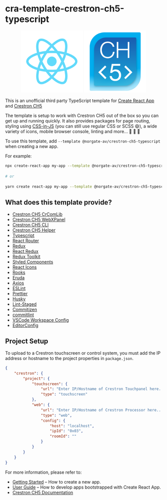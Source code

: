 # cra-template-crestron-ch5-typescript

<div align="center">
	<img src="./template/src/logo.svg" alt="react-logo" width="200" />
	<img src="./template/src/assets/crestron-ch5-logo.png" alt="ch5-logo" width="200" />
</div>

This is an unofficial third party TypeScript template for [Create React App](https://github.com/facebook/create-react-app) and [Crestron CH5](https://www.npmjs.com/package/@crestron/ch5-crcomlib)

The template is setup to work with Crestron CH5 out of the box so you can get up and running quickly. It also provides packages for page routing, styling using [CSS-in-JS](https://en.wikipedia.org/wiki/CSS-in-JS) (you can still use regular CSS or SCSS 😄), a wide variety of icons, mobile browser console, linting and more... 🚀 🚀 🚀

To use this template, add `--template @norgate-av/crestron-ch5-typescript` when creating a new app.

For example:

```sh
npx create-react-app my-app --template @norgate-av/crestron-ch5-typescript

# or

yarn create react-app my-app --template @norgate-av/crestron-ch5-typescript
```

## What does this template provide?

-   [Crestron CH5 CrComLib](https://www.npmjs.com/package/@crestron/ch5-crcomlib)
-   [Crestron CH5 WebXPanel](https://www.npmjs.com/package/@crestron/ch5-webxpanel)
-   [Crestron CH5 CLI](https://www.npmjs.com/package/@crestron/ch5-utilities-cli)
-   [Crestron CH5 Helper](https://www.npmjs.com/package/@norgate-av/crestron-ch5-helper)
-   [Typescript](https://www.typescriptlang.org/)
-   [React Router](https://reactrouterdotcom.fly.dev/)
-   [Redux](https://redux.js.org/)
-   [React Redux](https://react-redux.js.org/)
-   [Redux Toolkit](https://redux-toolkit.js.org/)
-   [Styled Components](https://styled-components.com/)
-   [React Icons](https://react-icons.github.io/react-icons/)
-   [Rooks](https://react-hooks.org/)
-   [Eruda](https://eruda.liriliri.io/)
-   [Axios](https://axios-http.com/)
-   [ESLint](https://eslint.org/)
-   [Prettier](https://prettier.io/)
-   [Husky](https://typicode.github.io/husky/#/)
-   [Lint-Staged](https://github.com/okonet/lint-staged)
-   [Commitizen](https://commitizen-tools.github.io/commitizen/)
-   [commitlint](https://commitlint.js.org/#/)
-   [VSCode Workspace Config](https://code.visualstudio.com/docs/getstarted/settings#_workspace-settings)
-   [EditorConfig](https://editorconfig.org/)

## Project Setup

To upload to a Crestron touchscreen or control system, you must add the IP address or hostname to the project properties in `package.json`.

```json
{
    "crestron": {
        "project": {
            "touchscreen": {
                "url": "Enter IP/Hostname of Crestron Touchpanel here...",
                "type": "touchscreen"
            },
            "web": {
                "url": "Enter IP/Hostname of Crestron Processor here...",
                "type": "web",
                "config": {
                    "host": "localhost",
                    "ipId": "0x03",
                    "roomId": ""
                }
            }
        }
    }
}
```

For more information, please refer to:

-   [Getting Started](https://create-react-app.dev/docs/getting-started) – How to create a new app.
-   [User Guide](https://create-react-app.dev) – How to develop apps bootstrapped with Create React App.
-   [Crestron CH5 Documentation](https://sdkcon78221.crestron.com/sdk/Crestron_HTML5UI/Content/Topics/Home.htm)
